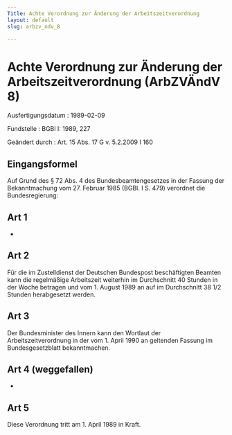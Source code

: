 ```yaml
---
Title: Achte Verordnung zur Änderung der Arbeitszeitverordnung
layout: default
slug: arbzv_ndv_8

---
```


# Achte Verordnung zur Änderung der Arbeitszeitverordnung (ArbZVÄndV 8)

Ausfertigungsdatum
:   1989-02-09

Fundstelle
:   BGBl I: 1989, 227

Geändert durch
:   Art. 15 Abs. 17 G v. 5.2.2009 I 160



## Eingangsformel

Auf Grund des § 72 Abs. 4 des Bundesbeamtengesetzes in der Fassung der
Bekanntmachung vom 27. Februar 1985 (BGBl. I S. 479) verordnet die
Bundesregierung:


## Art 1

-


## Art 2

Für die im Zustelldienst der Deutschen Bundespost beschäftigten
Beamten kann die regelmäßige Arbeitszeit weiterhin im Durchschnitt 40
Stunden in der Woche betragen und vom 1. August 1989 an auf im
Durchschnitt 38 1/2 Stunden herabgesetzt werden.


## Art 3

Der Bundesminister des Innern kann den Wortlaut der
Arbeitszeitverordnung in der vom 1. April 1990 an geltenden Fassung im
Bundesgesetzblatt bekanntmachen.


## Art 4 (weggefallen)

-


## Art 5

Diese Verordnung tritt am 1. April 1989 in Kraft.

